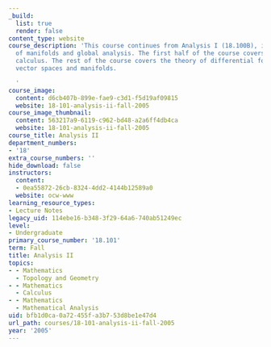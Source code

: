 ```yaml
---
_build:
  list: true
  render: false
content_type: website
course_description: 'This course continues from Analysis I (18.100B), in the direction
  of manifolds and global analysis. The first half of the course covers multivariable
  calculus. The rest of the course covers the theory of differential forms in n-dimensional
  vector spaces and manifolds.

  '
course_image:
  content: d6cb407b-899e-fae9-c3d1-f5d19af09815
  website: 18-101-analysis-ii-fall-2005
course_image_thumbnail:
  content: 563217a9-6119-c962-bd48-a2a6ff4db4ca
  website: 18-101-analysis-ii-fall-2005
course_title: Analysis II
department_numbers:
- '18'
extra_course_numbers: ''
hide_download: false
instructors:
  content:
  - 0ea55872-26cb-8324-4dd2-4144b12589a0
  website: ocw-www
learning_resource_types:
- Lecture Notes
legacy_uid: 114ebe16-b348-3f29-64a6-740ab51249ec
level:
- Undergraduate
primary_course_number: '18.101'
term: Fall
title: Analysis II
topics:
- - Mathematics
  - Topology and Geometry
- - Mathematics
  - Calculus
- - Mathematics
  - Mathematical Analysis
uid: bfb1d0ca-0a72-455f-a3b7-53d8be1e47d4
url_path: courses/18-101-analysis-ii-fall-2005
year: '2005'
---
```

